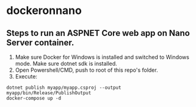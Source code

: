 # dockeronnano
## Steps to run an ASPNET Core web app on Nano Server container.
1. Make sure Docker for Windows is installed and switched to Windows mode. Make sure dotnet sdk is installed.
2. Open Powershell/CMD, push to root of this repo's folder.
3. Execute:
```
dotnet publish myapp/myapp.csproj --output myapp/bin/Release/PublishOutput
docker-compose up -d
```
